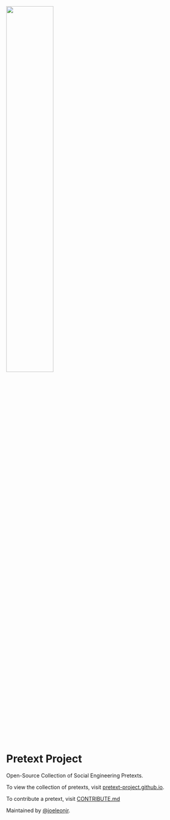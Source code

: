 <img src="https://pretext-project.github.io/assets/img/brand/custom1.png" width="50%">

# Pretext Project

Open-Source Collection of Social Engineering Pretexts. 

To view the collection of pretexts, visit [pretext-project.github.io](https://pretext-project.github.io.). 

To contribute a pretext, visit [CONTRIBUTE.md](https://github.com/pretext-project/pretext-project.github.io/blob/master/CONTRIBUTE.md)

Maintained by [@joeleonjr](https://twitter.com/joeleonjr).
